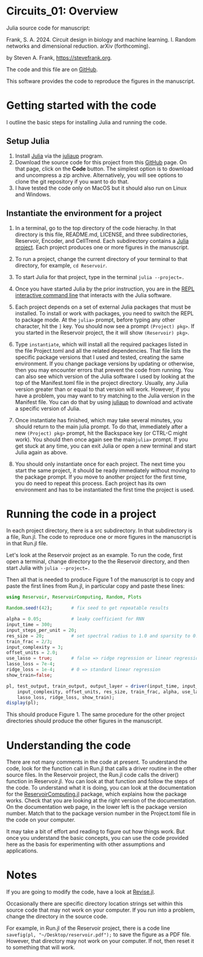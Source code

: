 # Circuits_01: Overview

Julia source code for manuscript:

Frank, S. A. 2024. Circuit design in biology and machine learning. I. Random networks and dimensional reduction. arXiv (forthcoming).

by Steven A. Frank, <https://stevefrank.org>.

The code and this file are on [GitHub](https://github.com/evolbio/Circuits_01.git).

This software provides the code to reproduce the figures in the manuscript.

# Getting started with the code

I outline the basic steps for installing Julia and running the code.

## Setup Julia

1. Install [Julia](https://julialang.org/) via the [juliaup](https://julialang.org/downloads/) program.
2. Download the source code for this project from this [GitHub](https://github.com/evolbio/Circuits_01.git) page. On that page, click on the **Code** button. The simplest option is to download and uncompress a zip archive. Alternatively, you will see options to clone the git repository if you want to do that.
3. I have tested the code only on MacOS but it should also run on Linux and Windows.

## Instantiate the environment for a project

1. In a terminal, go to the top directory of the code hierachy. In that directory is this file, README.md, LICENSE, and three subdirectories, Reservoir, Encoder, and CellTrend. Each subdirectory contains a [Julia project](https://docs.julialang.org/en/v1/manual/code-loading/#Project-environments). Each project produces one or more figures in the manuscript.

2. To run a project, change the current directory of your terminal to that directory, for example, `cd Reservoir`.

3. To start Julia for that project, type in the terminal `julia --project=.`

4. Once you have started Julia by the prior instruction, you are in the [REPL interactive command line](https://docs.julialang.org/en/v1/stdlib/REPL/) that interacts with the Julia software.

5. Each project depends on a set of external Julia packages that must be installed. To install or work with packages, you need to switch the REPL to package mode. At the `julia>` prompt, before typing any other character, hit the `]` key. You should now see a prompt `(Project) pkg>`. If you started in the Reservoir project, the it will show `(Reservoir) pkg>`. 

6. Type `instantiate`, which will install all the required packages listed in the file Project.toml and all the related dependencies. That file lists the specific package versions that I used and tested, creating the same environment. If you change package versions by updating or otherwise, then you may encounter errors that prevent the code from running. You can also see which version of the Julia software I used by looking at the top of the Manifest.toml file in the project directory. Usually, any Julia version greater than or equal to that version will work. However, if you have a problem, you may want to try matching to the Julia version in the Manifest file. You can do that by using [juliaup](https://julialang.org/downloads/) to download and activate a specific version of Julia.

7. Once instantiate has finished, which may take several minutes, you should return to the main julia prompt. To do that, immediately after a new `(Project) pkg>` prompt, hit the Backspace key (or CTRL-C might work). You should then once again see the main`julia>` prompt. If you get stuck at any time, you can exit Julia or open a new terminal and start Julia again as above.

8. You should only instantiate once for each project. The next time you start the same project, it should be ready immediately without moving to the package prompt. If you move to another project for the first time, you do need to repeat this process. Each project has its own environment and has to be instantiated the first time the project is used.

# Running the code in a project

In each project directory, there is a src subdirectory. In that subdirectory is a file, Run.jl. The code to reproduce one or more figures in the manuscript is in that Run.jl file.

Let's look at the Reservoir project as an example. To run the code, first open a terminal, change directory to the the Reservoir directory, and then start Julia with `julia --project=.`

Then all that is needed to produce Figure 1 of the manuscript is to copy and paste the first lines from Run.jl, in particular copy and paste these lines:

```julia
using Reservoir, ReservoirComputing, Random, Plots

Random.seed!(42);		# fix seed to get repeatable results

alpha = 0.05;			# leaky coefficient for RNN
input_time = 300;
input_steps_per_unit = 20;
res_size = 20;			# set spectral radius to 1.0 and sparsity to 0.4
train_frac = 2/3;
input_complexity = 3;
offset_units = 2.0;
use_lasso = true;		# false => ridge regression or linear regression
lasso_loss = 7e-4;
ridge_loss = 1e-4;		# 0 => standard linear regression
show_train=false;

pl, test_output, train_output, output_layer = driver(input_time, input_steps_per_unit, 
	input_complexity, offset_units, res_size, train_frac, alpha, use_lasso, 
	lasso_loss, ridge_loss, show_train);
display(pl);
```

This should produce Figure 1. The same procedure for the other project directories should produce the other figures in the manuscript.

# Understanding the code

There are not many comments in the code at present. To understand the code, look for the function call in Run.jl that calls a driver routine in the other source files. In the Reservoir project, the Run.jl code calls the driver() function in Reservoir.jl. You can look at that function and follow the steps of the code. To understand what it is doing, you can look at the documentation for the [ReservoirComputing.jl](https://docs.sciml.ai/ReservoirComputing/stable/) package, which explains how the package works. Check that you are looking at the right version of the documentation. On the documentation web page, in the lower left is the package version number. Match that to the package version number in the Project.toml file in the code on your computer.

It may take a bit of effort and reading to figure out how things work. But once you understand the basic concepts, you can use the code provided here as the basis for experimenting with other assumptions and applications.

# Notes

If you are going to modify the code, have a look at [Revise.jl](https://timholy.github.io/Revise.jl/stable/).

Occasionally there are specific directory location strings set within this source code that may not work on your computer. If you run into a problem, change the directory in the source code.

For example, in Run.jl of the Reservoir project, there is a code line `savefig(pl, "~/Desktop/reservoir.pdf");` to save the figure as a PDF file. However, that directory may not work on your computer. If not, then reset it to something that will work.